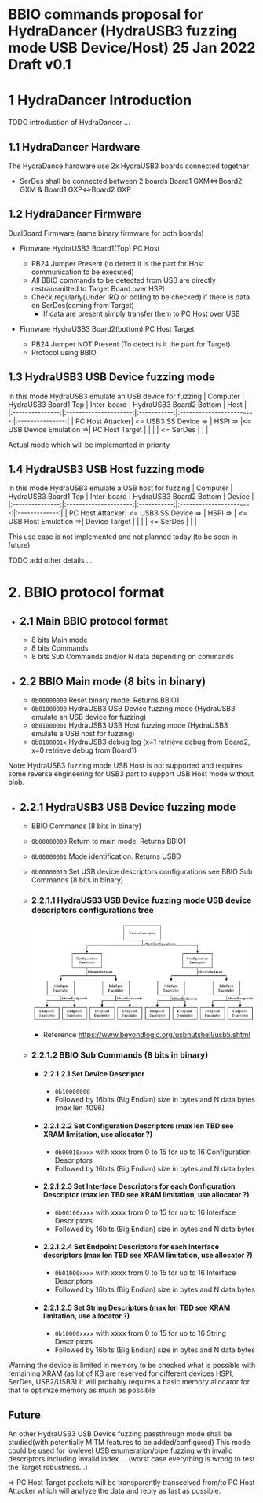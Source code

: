 # BBIO commands proposal for HydraDancer (HydraUSB3 fuzzing mode USB Device/Host) 25 Jan 2022 Draft v0.1

# 1 HydraDancer Introduction
TODO introduction of HydraDancer ...

## 1.1 HydraDancer Hardware
The HydraDance hardware use 2x HydraUSB3 boards connected together
* SerDes shall be connected between 2 boards Board1 GXM<=>Board2 GXM & Board1 GXP<=>Board2 GXP

## 1.2 HydraDancer Firmware
DualBoard Firmware (same binary firmware for both boards)
- Firmware HydraUSB3 Board1(Top) PC Host
  - PB24 Jumper Present (to detect it is the part for Host communication to be executed)
  - All BBIO commands to be detected from USB are directly restransmitted to Target Board over HSPI
  - Check regularly(Under IRQ or polling to be checked) if there is data on SerDes(coming from Target)
    - If data are present simply transfer them to PC Host over USB

- Firmware HydraUSB3 Board2(bottom) PC Host Target
  - PB24 Jumper NOT Present (To detect is it the part for Target)
  - Protocol using BBIO

## 1.3 HydraUSB3 USB Device fuzzing mode
In this mode HydraUSB3 emulate an USB device for fuzzing
|    Computer     | HydraUSB3 Board1 Top  | Inter-board | HydraUSB3 Board2 Bottom |     Host         |
|:---------------:|:---------------------:|:-----------:|:------------------------:|:---------------:|
| PC Host Attacker| <= USB3 SS Device =>  |  HSPI =>    |<= USB Device Emulation =>| PC Host Target  |
|                 |                       |  <= SerDes  |                          |                 |

Actual mode which will be implemented in priority

## 1.4 HydraUSB3 USB Host fuzzing mode
In this mode HydraUSB3 emulate a USB host for fuzzing
|    Computer     | HydraUSB3 Board1 Top  | Inter-board | HydraUSB3 Board2 Bottom |     Device    |
|:---------------:|:---------------------:|:-----------:|:-----------------------:|:-------------:|
| PC Host Attacker| <= USB3 SS Device =>  |  HSPI =>    | <= USB Host Emulation =>| Device Target |
|                 |                       |  <= SerDes  |                         |               |

This use case is not implemented and not planned today (to be seen in future)

TODO add other details ...

# 2. BBIO protocol format

- ## 2.1 Main BBIO protocol format
  - 8 bits Main mode
  - 8 bits Commands
  - 8 bits Sub Commands and/or N data depending on commands

- ## 2.2 BBIO Main mode (8 bits in binary)
  - `0b00000000` Reset binary mode. Returns BBIO1 
  - `0b01000000` HydraUSB3 USB Device fuzzing mode (HydraUSB3 emulate an USB device for fuzzing)
  - `0b01000001` HydraUSB3 USB Host fuzzing mode (HydraUSB3 emulate a USB host for fuzzing)
  - `0b0100001x` HydraUSB3 debug log (x=1 retrieve debug from Board2, x=0 retrieve debug from Board1)

Note: HydraUSB3 fuzzing mode USB Host is not supported and requires some reverse engineering for USB3 part to support USB Host mode without blob.

  - ## 2.2.1 HydraUSB3 USB Device fuzzing mode
    - BBIO Commands (8 bits in binary)
    - `0b00000000` Return to main mode. Returns BBIO1 
    - `0b00000001` Mode identification. Returns USBD
    - `0b00000010` Set USB device descriptors configurations see BBIO Sub Commands (8 bits in binary)

    - ### 2.2.1.1 HydraUSB3 USB Device fuzzing mode USB device descriptors configurations tree

      ![USB Device Descriptor Tree](USB_DeviceDescriptor_Tree.png)
	  - Reference https://www.beyondlogic.org/usbnutshell/usb5.shtml

    - ### 2.2.1.2 BBIO Sub Commands (8 bits in binary)
      - #### 2.2.1.2.1 Set Device Descriptor
        - `0b10000000`
        - Followed by 16bits (Big Endian) size in bytes and N data bytes (max len 4096)

      - #### 2.2.1.2.2 Set Configuration Descriptors (max len TBD see XRAM limitation, use allocator ?)
        - `0b00010xxxx` with xxxx from 0 to 15 for up to 16 Configuration Descriptors
        - Followed by 16bits (Big Endian) size in bytes and N data bytes

      - #### 2.2.1.2.3 Set Interface Descriptors for each Configuration Descriptor (max len TBD see XRAM limitation, use allocator ?)
        - `0b00100xxxx` with xxxx from 0 to 15 for up to 16 Interface Descriptors
        - Followed by 16bits (Big Endian) size in bytes and N data bytes

      - #### 2.2.1.2.4 Set Endpoint Descriptors for each Interface descriptors (max len TBD see XRAM limitation, use allocator ?)
        - `0b01000xxxx` with xxxx from 0 to 15 for up to 16 Interface Descriptors
        - Followed by 16bits (Big Endian) size in bytes and N data bytes

      - #### 2.2.1.2.5 Set String Descriptors (max len TBD see XRAM limitation, use allocator ?)
        - `0b10000xxxx` with xxxx from 0 to 15 for up to 16 String Descriptors
        - Followed by 16bits (Big Endian) size in bytes and N data bytes

Warning the device is limited in memory to be checked what is possible with remaining XRAM (as lot of KB are reserved for different devices HSPI, SerDes, USB2/USB3)
It will probably requires a basic memory allocator for that to optimize memory as much as possible

## Future
An other HydraUSB3 USB Device fuzzing passthrough mode shall be studied(with potentially MITM features to be added/configured)
This mode could be used for lowlevel USB enumeration/pipe fuzzing with invalid descriptors including invalid index ... (worst case everything is wrong to test the Target robustness...)

=> PC Host Target packets will be transparently transceived from/to PC Host Attacker which will analyze the data and reply as fast as possible.
